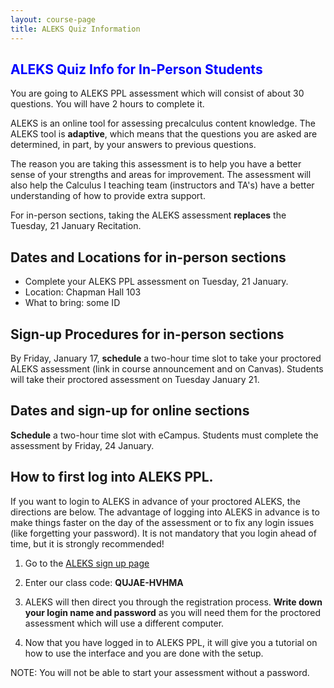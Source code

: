 ```yaml
---
layout: course-page
title: ALEKS Quiz Information
---
```


##  <span style="color:blue">ALEKS Quiz Info for In-Person Students</span>

You are going to ALEKS PPL assessment which will consist of about 30 questions. You will have 2 hours to complete it. 

ALEKS is an online tool for assessing precalculus content knowledge. The ALEKS tool is **adaptive**, which means that the questions you are asked are determined, in part, by your answers to previous questions. 

The reason you are taking this assessment is to help you have a better sense of your strengths and areas for improvement. The assessment will also help the Calculus I teaching team (instructors and TA's) have a better understanding of how to provide extra support.

For in-person sections, taking the ALEKS assessment **replaces** the Tuesday, 21 January Recitation.

## Dates and Locations for in-person sections

* Complete your ALEKS PPL assessment on Tuesday, 21 January.
* Location: Chapman Hall 103
* What to bring: some ID

## Sign-up Procedures for in-person sections

By Friday, January 17, **schedule** a two-hour time slot to take your
proctored ALEKS assessment (link in course announcement and on
Canvas). Students will take their
proctored assessment on Tuesday January 21.

## Dates and sign-up for online sections

**Schedule** a two-hour time slot with eCampus. Students must complete
the assessment by Friday, 24 January.

## How to first log into ALEKS PPL.

If you want to login to ALEKS in advance of your proctored ALEKS, the directions are below. The advantage of logging into ALEKS in advance is to make things faster on the day of the assessment or to fix any login issues (like forgetting your password). It is not mandatory that you login ahead of time, but it is strongly recommended!

1. Go to the [ALEKS sign up page](https://www.aleks.com/sign_up)
 
2. Enter our class code: **QUJAE-HVHMA**

3. ALEKS will then direct you through the registration process. **Write down your login name and password** as you will need them for the proctored assessment which will use a different computer.

4. Now that you have logged in to ALEKS PPL, it will give you a tutorial on how to use the interface and you are done with the setup.

NOTE: You will not be able to start your assessment without a password.
